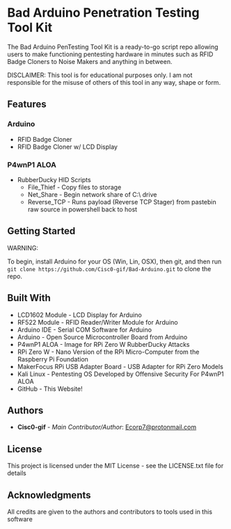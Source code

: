 # Bad Arduino Penetration Testing Tool Kit

The Bad Arduino PenTesting Tool Kit is a ready-to-go script repo allowing users to make functioning pentesting hardware in minutes such as RFID Badge Cloners to Noise Makers and anything in between.

DISCLAIMER: This tool is for educational purposes only. I am not responsible for the misuse of others of this tool in any way, shape or form.


## Features

### Arduino
* RFID Badge Cloner
* RFID Badge Cloner w/ LCD Display

### P4wnP1 ALOA
* RubberDucky HID Scripts
  * File_Thief - Copy files to storage
  * Net_Share - Begin network share of C:\ drive
  * Reverse_TCP - Runs payload (Reverse TCP Stager) from pastebin raw source in powershell back to host

## Getting Started

WARNING: 

To begin, install Arduino for your OS (Win, Lin, OSX), then git, and then run ``` git clone https://github.com/Cisc0-gif/Bad-Arduino.git ``` to clone the repo.

## Built With

* LCD1602 Module - LCD Display for Arduino
* RF522 Module - RFID Reader/Writer Module for Arduino
* Arduino IDE - Serial COM Software for Arduino
* Arduino - Open Source Microcontroller Board from Arduino
* P4wnP1 ALOA - Image for RPi Zero W RubberDucky Attacks
* RPi Zero W - Nano Version of the RPi Micro-Computer from the Raspberry Pi Foundation
* MakerFocus RPi USB Adapter Board - USB Adapter for RPi Zero Models
* Kali Linux - Pentesting OS Developed by Offensive Security For P4wnP1 ALOA
* GitHub - This Website!


## Authors

* **Cisc0-gif** - *Main Contributor/Author*: Ecorp7@protonmail.com

## License

This project is licensed under the MIT License - see the LICENSE.txt file for details


## Acknowledgments

All credits are given to the authors and contributors to tools used in this software
